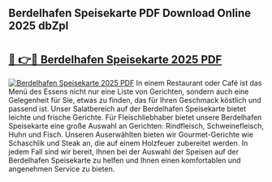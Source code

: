## Berdelhafen Speisekarte PDF Download Online 2025 dbZpl

# <h2><a href="http://gccoz1.nevu.top/?p=Berdelhafen+Speisekarte">🔗 👉🔴 Berdelhafen Speisekarte 2025 PDF</a></h2>

[![Berdelhafen Speisekarte 2025 PDF](https://i.imgur.com/dBaPXMq.png)](http://gccoz1.nevu.top/?p=Berdelhafen+Speisekarte)
In einem Restaurant oder Café ist das Menü des Essens nicht nur eine Liste von Gerichten, sondern auch eine Gelegenheit für Sie, etwas zu finden, das für Ihren Geschmack köstlich und passend ist. Unser Salatbereich auf der Berdelhafen Speisekarte bietet leichte und frische Gerichte. Für Fleischliebhaber bietet unsere Berdelhafen Speisekarte eine große Auswahl an Gerichten: Rindfleisch, Schweinefleisch, Huhn und Fisch. Unseren Auserwählten bieten wir Gourmet-Gerichte wie Schaschlik und Steak an, die auf einem Holzfeuer zubereitet werden. In jedem Fall sind wir bereit, Ihnen bei der Auswahl der Speisen auf der Berdelhafen Speisekarte zu helfen und Ihnen einen komfortablen und angenehmen Service zu bieten.
